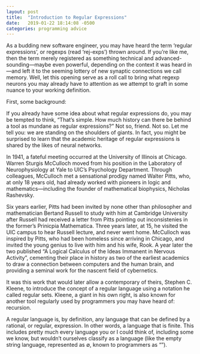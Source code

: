 ```yaml
---
layout: post
title:  "Introduction to Regular Expressions"
date:   2019-01-22 18:14:08 -0500
categories: programming advice
---
```

  As a budding new software engineer, you may have heard the term ‘regular expressions’, or regexps (read ‘rej-exps’) thrown around. If you’re like me, then the term merely registered as something technical and advanced-sounding—maybe even powerful, depending on the context it was heard in—and left it to the seeming lottery of new synaptic connections we call memory. Well, let this opening serve as a roll call to bring what regexp neurons you may already have to attention as we attempt to graft in some nuance to your working definition.

  First, some background:

  If you already have some idea about what regular expressions do, you may be tempted to think, “That’s simple. How much history can there be behind a tool as mundane as regular expressions?” Not so, friend. Not so. Let me tell you: we are standing on the shoulders of giants. In fact, you might be surprised to learn that the academic heritage of regular expressions is shared by the likes of neural networks.

  In 1941, a fateful meeting occurred at the University of Illinois at Chicago. Warren Sturgis McCulloch moved from his position in the Laboratory of Neurophysiology at Yale to UIC’s Psychology Department. Through colleagues, McCulloch met a sensational prodigy named Walter Pitts, who, at only 18 years old, had already worked with pioneers in logic and mathematics—including the founder of mathematical biophysics, Nicholas Rashevsky.

  Six years earlier, Pitts had been invited by none other than philosopher and mathematician Bertand Russell to study with him at Cambridge University after Russell had received a letter from Pitts pointing out inconsistenies in the former’s Prinicpia Mathematica. Three years later, at 15, he visited the UIC campus to hear Russell lecture, and never went home.
  McCulloch was inspired by Pitts, who had been homeless since arriving in Chicago, and invited the young genius to live with him and his wife, Rook. A year later the two published “A Logical Calculus of the Ideas Immanent in Nervous Activity”, cementing their place in history as two of the earliest academics to draw a connection between computers and the human brain, and providing a seminal work for the nascent field of cybernetics.

  It was this work that would later allow a contemporary of theirs, Stephen C. Kleene, to introduce the concept of a regular language using a notation he called regular sets. Kleene, a giant in his own right, is also known for another tool regularly used by programmers you may have heard of: recursion.


  A regular language is, by definition, any language that can be defined by a rational, or regular, expression. In other words, a language that is finite. This includes pretty much every language you or I could think of, including some we know, but wouldn’t ourselves classify as a language (like the empty string language, represented as ∅, known to programmers as “”).
